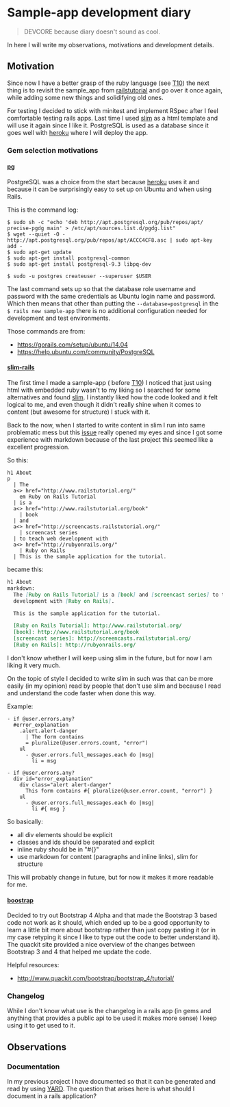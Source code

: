 # Sample-app development diary
> DEVCORE because diary doesn't sound as cool.

In here I will write my observations, motivations and development details.

## Motivation

Since now I have a better grasp of the ruby language (see [T10]) the next thing
is to revisit the sample_app from [railstutorial] and go over it once again,
while adding some new things and solidifying old ones.

For testing I decided to stick with minitest and implement RSpec after I feel
comfortable testing rails apps. Last time I used [slim] as a html template and
will use it again since I like it. PostgreSQL is used as a database since it
goes well with [heroku] where I will deploy the app.

### Gem selection motivations

#### [pg](https://rubygems.org/gems/pg/)

PostgreSQL was a choice from the start because [heroku] uses it and because it
can be surprisingly easy to set up on Ubuntu and when using Rails.

This is the command log:

```
$ sudo sh -c "echo 'deb http://apt.postgresql.org/pub/repos/apt/ precise-pgdg main' > /etc/apt/sources.list.d/pgdg.list"
$ wget --quiet -O - http://apt.postgresql.org/pub/repos/apt/ACCC4CF8.asc | sudo apt-key add -
$ sudo apt-get update
$ sudo apt-get install postgresql-common
$ sudo apt-get install postgresql-9.3 libpq-dev

$ sudo -u postgres createuser --superuser $USER
```
The last command sets up so that the database role username and password with
the same credentials as Ubuntu login name and password. Which then means that
other than putting the `--database=postgresql` in the `$ rails new sample-app`
there is no additional configuration needed for development and test
environments.

Those commands are from:

- https://gorails.com/setup/ubuntu/14.04
- https://help.ubuntu.com/community/PostgreSQL

#### [slim-rails](https://rubygems.org/gems/slim-rails)

The first time I made a sample-app ( before [T10]) I noticed that just using
html with embedded ruby wasn't to my liking so I searched for some alternatives
and found [slim]. I instantly liked how the code looked and it felt logical to
me, and even though it didn't really shine when it comes to content (but
awesome for structure) I stuck with it.

Back to the now, when I started to write content in slim I run into same
problematic mess but this
[issue](https://github.com/slim-template/slim/issues/186) really opened my eyes
and since I got some experience with markdown because of the last project this
seemed like a excellent progression.

So this:

```slim
h1 About
p
  | The
  a<> href="http://www.railstutorial.org/"
    em Ruby on Rails Tutorial
  | is a
  a<> href="http://www.railstutorial.org/book"
    | book
  | and
  a<> href="http://screencasts.railstutorial.org/"
    | screencast series
  | to teach web development with
  a<> href="http://rubyonrails.org/"
    | Ruby on Rails
  | This is the sample application for the tutorial.
```

became this:

```markdown
h1 About
markdown:
  The [Ruby on Rails Tutorial] is a [book] and [screencast series] to teach web
  development with [Ruby on Rails].

  This is the sample application for the tutorial.

  [Ruby on Rails Tutorial]: http://www.railstutorial.org/
  [book]: http://www.railstutorial.org/book
  [screencast series]: http://screencasts.railstutorial.org/
  [Ruby on Rails]: http://rubyonrails.org/
```

I don't know whether I will keep using slim in the future, but for now I am
liking it very much.

On the topic of style I decided to write slim in such was that can be more
easily (in my opinion) read by people that don't use slim and because I read
and understand the code faster when done this way.

Example:

```slim
- if @user.errors.any?
  #error_explanation
    .alert.alert-danger
      | The form contains
      = pluralize(@user.errors.count, "error")
    ul
      - @user.errors.full_messages.each do |msg|
        li = msg
```

```slim
- if @user.errors.any?
  div id="error_explanation"
    div class="alert alert-danger"
      This form contains #{ pluralize(@user.error.count, "error") }
    ul
      - @user.errors.full_messages.each do |msg|
        li #{ msg }
```

So basically:

- all div elements should be explicit
- classes and ids should be separated and explicit
- inline ruby should be in "#{}"
- use markdown for content (paragraphs and inline links), slim for structure

This will probably change in future, but for now it makes it more readable for
me.
#### [boostrap](https://github.com/twbs/bootstrap-rubygem)

Decided to try out Bootstrap 4 Alpha and that made the Bootstrap 3 based code
not work as it should, which ended up to be a good opportunity to learn a
little bit more about bootstrap rather than just copy pasting it (or in my case
retyping it since I like to type out the code to better understand it). The
quackit site provided a nice overview of the changes between Bootstrap 3 and 4
that helped me update the code.

Helpful resources:

- http://www.quackit.com/bootstrap/bootstrap_4/tutorial/

### Changelog

While I don't know what use is the changelog in a rails app (in gems and
anything that provides a public api to be used it makes more sense) I keep
using it to get used to it.

## Observations

### Documentation

In my previous project I have documented so that it can be generated and read
by using [YARD]. The question that arises here is what should I document in a
rails application?

[T10]:https://github.com/mbrand12/t10
[railstutorial]: http://rubyonrails.org/
[slim]:http://slim-lang.com/
[heroku]: http://www.heroku.com
[YARD]: http://yardoc.org/
